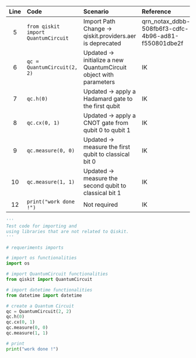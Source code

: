 | Line | Code                                               | Scenario                                           | Reference                                   | Artifact                       | Refactoring                                     |
| :--: | :---                                              | :-------                                          | :-------                                   | :-------                       | :----------                                    |
| 5    | `from qiskit import QuantumCircuit`               | Import Path Change -> qiskit.providers.aer is deprecated | qrn_notax_ddbb-508fb6f3-cdfc-4b96-ad81-f550801dbe2f | qiskit.providers.aer           | `from qiskit import QuantumCircuit`            |
| 6    | `qc = QuantumCircuit(2, 2)`                       | Updated -> initialize a new QuantumCircuit object with parameters | IK                                         | QuantumCircuit                 | `qc = QuantumCircuit(2, 2)`                    |
| 7    | `qc.h(0)`                                         | Updated -> apply a Hadamard gate to the first qubit | IK                                         | QuantumCircuit                 | `qc.h(0)`                                     |
| 8    | `qc.cx(0, 1)`                                     | Updated -> apply a CNOT gate from qubit 0 to qubit 1 | IK                                         | QuantumCircuit                 | `qc.cx(0, 1)`                                   |
| 9    | `qc.measure(0, 0)`                                | Updated -> measure the first qubit to classical bit 0 | IK                                         | QuantumCircuit                 | `qc.measure(0, 0)`                              |
| 10   | `qc.measure(1, 1)`                                | Updated -> measure the second qubit to classical bit 1 | IK                                         | QuantumCircuit                 | `qc.measure(1, 1)`                              |
| 12   | `print("work done !")`                            | Not required                                    | IK                                         | print                         | `print("work done !")`                         |

```python
'''
Test code for importing and 
using libraries that are not related to Qiskit.
'''

# requeriments imports

# import os functionalities
import os

# import QuantumCircuit functionalities
from qiskit import QuantumCircuit

# import datetime functionalities
from datetime import datetime

# create a Quantum Circuit
qc = QuantumCircuit(2, 2)
qc.h(0)
qc.cx(0, 1)
qc.measure(0, 0)
qc.measure(1, 1)

# print
print("work done !")
```